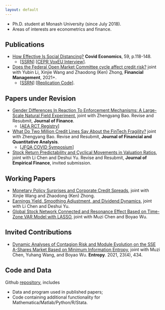 ```yaml
---
layout: default
---
```


- Ph.D. student at Monash University (since July 2018). 
- Areas of interests are econometrics and finance.


## Publications

- [How Effective Is Social Distancing?](https://mailchi.mp/cepr/press-release-covid-economics-vetted-and-real-time-papers-59) **Covid Economics**, 59, p.118-148. 
  - [[SSRN](https://papers.ssrn.com/sol3/papers.cfm?abstract_id=3680321)]  [[CEPR VoxEU Interview](https://www.youtube.com/watch?v=K6GAchZP9E8&t=1s&ab_channel=CEPR%26VideoVox)].
- [Does the Federal Open Market Committee cycle affect credit risk?](https://doi.org/10.1111/fima.12364) joint with Yubin Li, Xinjie Wang and Zhaodong (Ken) Zhong, **Financial Management**, 2021+.
  - [[SSRN](https://papers.ssrn.com/sol3/papers.cfm?abstract_id=3512662)]  [[Replication Code](https://github.com/difang-huang/fomc-cycle)].

## Papers under Revision

- [Gender Differences In Reaction To Enforcement Mechanisms: A Large-Scale Natural Field Experiment](https://papers.ssrn.com/sol3/papers.cfm?abstract_id=3641282), joint with Zhengyang Bao. Revise and Resubmit, **Journal of Finance**. 
  - [[AEA RCT Registry](https://www.socialscienceregistry.org/trials/6095)] 
- [What Do Two Million Credit Lines Say About the FinTech Fragility?](https://papers.ssrn.com/sol3/papers.cfm?abstract_id=3734770) joint with Zhengyang Bao. Revise and Resubmit, **Journal of Financial and Quantitative Analysis**.
  - [[JFQA COVID Symposium](https://player.mediaamp.io/p/U8-EDC/x3q6FTruIMqL/embed/select/media/seU2G5zFXY7m?form=html)]
- [Stock Return Predictability and Cyclical Movements in Valuation Ratios](https://papers.ssrn.com/sol3/papers.cfm?abstract_id=3755710), joint with Li Chen and Deshui Yu. Revise and Resubmit, **Journal of Empirical Finance**, invited submission.

## Working Papers

- [Monetary Policy Surprises and Corporate Credit Spreads](https://papers.ssrn.com/sol3/papers.cfm?abstract_id=3700257), joint with Xinjie Wang and Zhaodong (Ken) Zhong. 
- [Earnings Yield, Smoothing Adjustment, and Dividend Dynamics](https://papers.ssrn.com/sol3/papers.cfm?abstract_id=3783056), joint with Li Chen and Deshui Yu.
- [Global Stock Network Connected and Resonance Effect Based on Time-Zone VAR Model with LASSO](https://papers.ssrn.com/sol3/papers.cfm?abstract_id=3491596), joint with Muzi Chen and Boyao Wu.

## Invited Contributions
- [Dynamic Analyses of Contagion Risk and Module Evolution on the SSE A-Shares Market Based on Minimum Information Entropy](https://www.mdpi.com/1099-4300/23/4/434), joint with Muzi Chen, Yuhang Wang, and Boyao Wu. **Entropy**. 2021, 23(4), 434.

## Code and Data

Github [repository](https://github.com/difang-huang?tab=repositories), includes
- Data and program used in published papers;
- Code containing additional functionality for Mathematica/Matlab/Python/R/Stata.
